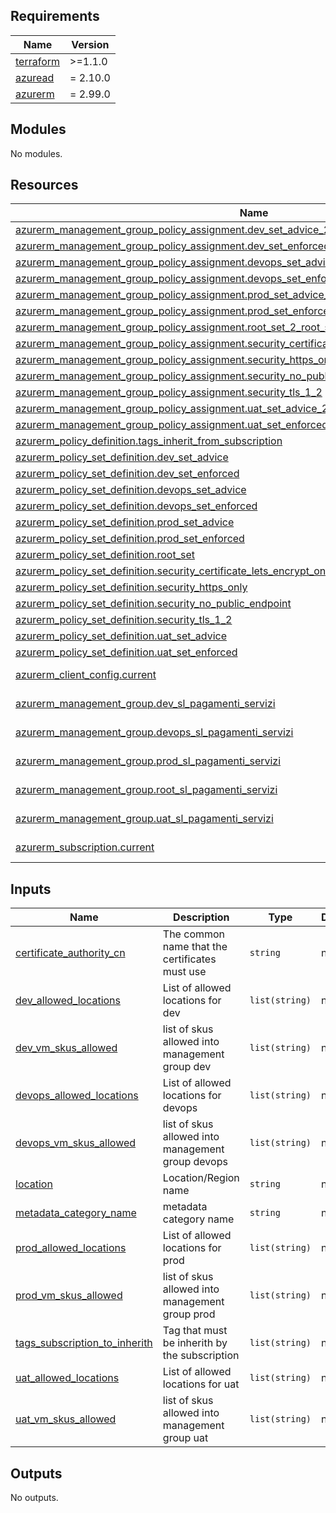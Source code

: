 <!-- markdownlint-disable -->
<!-- BEGINNING OF PRE-COMMIT-TERRAFORM DOCS HOOK -->
## Requirements

| Name | Version |
|------|---------|
| <a name="requirement_terraform"></a> [terraform](#requirement\_terraform) | >=1.1.0 |
| <a name="requirement_azuread"></a> [azuread](#requirement\_azuread) | = 2.10.0 |
| <a name="requirement_azurerm"></a> [azurerm](#requirement\_azurerm) | = 2.99.0 |

## Modules

No modules.

## Resources

| Name | Type |
|------|------|
| [azurerm_management_group_policy_assignment.dev_set_advice_2_root_sl_pay](https://registry.terraform.io/providers/hashicorp/azurerm/2.99.0/docs/resources/management_group_policy_assignment) | resource |
| [azurerm_management_group_policy_assignment.dev_set_enforced_2_root_sl_pay](https://registry.terraform.io/providers/hashicorp/azurerm/2.99.0/docs/resources/management_group_policy_assignment) | resource |
| [azurerm_management_group_policy_assignment.devops_set_advice_2_root_sl_pay](https://registry.terraform.io/providers/hashicorp/azurerm/2.99.0/docs/resources/management_group_policy_assignment) | resource |
| [azurerm_management_group_policy_assignment.devops_set_enforced_2_root_sl_pay](https://registry.terraform.io/providers/hashicorp/azurerm/2.99.0/docs/resources/management_group_policy_assignment) | resource |
| [azurerm_management_group_policy_assignment.prod_set_advice_2_root_sl_pay](https://registry.terraform.io/providers/hashicorp/azurerm/2.99.0/docs/resources/management_group_policy_assignment) | resource |
| [azurerm_management_group_policy_assignment.prod_set_enforced_2_root_sl_pay](https://registry.terraform.io/providers/hashicorp/azurerm/2.99.0/docs/resources/management_group_policy_assignment) | resource |
| [azurerm_management_group_policy_assignment.root_set_2_root_sl_pay](https://registry.terraform.io/providers/hashicorp/azurerm/2.99.0/docs/resources/management_group_policy_assignment) | resource |
| [azurerm_management_group_policy_assignment.security_certificate_lets_encrypt_only_2_root_sl_pay](https://registry.terraform.io/providers/hashicorp/azurerm/2.99.0/docs/resources/management_group_policy_assignment) | resource |
| [azurerm_management_group_policy_assignment.security_https_only](https://registry.terraform.io/providers/hashicorp/azurerm/2.99.0/docs/resources/management_group_policy_assignment) | resource |
| [azurerm_management_group_policy_assignment.security_no_public_endpoint](https://registry.terraform.io/providers/hashicorp/azurerm/2.99.0/docs/resources/management_group_policy_assignment) | resource |
| [azurerm_management_group_policy_assignment.security_tls_1_2](https://registry.terraform.io/providers/hashicorp/azurerm/2.99.0/docs/resources/management_group_policy_assignment) | resource |
| [azurerm_management_group_policy_assignment.uat_set_advice_2_root_sl_pay](https://registry.terraform.io/providers/hashicorp/azurerm/2.99.0/docs/resources/management_group_policy_assignment) | resource |
| [azurerm_management_group_policy_assignment.uat_set_enforced_2_root_sl_pay](https://registry.terraform.io/providers/hashicorp/azurerm/2.99.0/docs/resources/management_group_policy_assignment) | resource |
| [azurerm_policy_definition.tags_inherit_from_subscription](https://registry.terraform.io/providers/hashicorp/azurerm/2.99.0/docs/resources/policy_definition) | resource |
| [azurerm_policy_set_definition.dev_set_advice](https://registry.terraform.io/providers/hashicorp/azurerm/2.99.0/docs/resources/policy_set_definition) | resource |
| [azurerm_policy_set_definition.dev_set_enforced](https://registry.terraform.io/providers/hashicorp/azurerm/2.99.0/docs/resources/policy_set_definition) | resource |
| [azurerm_policy_set_definition.devops_set_advice](https://registry.terraform.io/providers/hashicorp/azurerm/2.99.0/docs/resources/policy_set_definition) | resource |
| [azurerm_policy_set_definition.devops_set_enforced](https://registry.terraform.io/providers/hashicorp/azurerm/2.99.0/docs/resources/policy_set_definition) | resource |
| [azurerm_policy_set_definition.prod_set_advice](https://registry.terraform.io/providers/hashicorp/azurerm/2.99.0/docs/resources/policy_set_definition) | resource |
| [azurerm_policy_set_definition.prod_set_enforced](https://registry.terraform.io/providers/hashicorp/azurerm/2.99.0/docs/resources/policy_set_definition) | resource |
| [azurerm_policy_set_definition.root_set](https://registry.terraform.io/providers/hashicorp/azurerm/2.99.0/docs/resources/policy_set_definition) | resource |
| [azurerm_policy_set_definition.security_certificate_lets_encrypt_only](https://registry.terraform.io/providers/hashicorp/azurerm/2.99.0/docs/resources/policy_set_definition) | resource |
| [azurerm_policy_set_definition.security_https_only](https://registry.terraform.io/providers/hashicorp/azurerm/2.99.0/docs/resources/policy_set_definition) | resource |
| [azurerm_policy_set_definition.security_no_public_endpoint](https://registry.terraform.io/providers/hashicorp/azurerm/2.99.0/docs/resources/policy_set_definition) | resource |
| [azurerm_policy_set_definition.security_tls_1_2](https://registry.terraform.io/providers/hashicorp/azurerm/2.99.0/docs/resources/policy_set_definition) | resource |
| [azurerm_policy_set_definition.uat_set_advice](https://registry.terraform.io/providers/hashicorp/azurerm/2.99.0/docs/resources/policy_set_definition) | resource |
| [azurerm_policy_set_definition.uat_set_enforced](https://registry.terraform.io/providers/hashicorp/azurerm/2.99.0/docs/resources/policy_set_definition) | resource |
| [azurerm_client_config.current](https://registry.terraform.io/providers/hashicorp/azurerm/2.99.0/docs/data-sources/client_config) | data source |
| [azurerm_management_group.dev_sl_pagamenti_servizi](https://registry.terraform.io/providers/hashicorp/azurerm/2.99.0/docs/data-sources/management_group) | data source |
| [azurerm_management_group.devops_sl_pagamenti_servizi](https://registry.terraform.io/providers/hashicorp/azurerm/2.99.0/docs/data-sources/management_group) | data source |
| [azurerm_management_group.prod_sl_pagamenti_servizi](https://registry.terraform.io/providers/hashicorp/azurerm/2.99.0/docs/data-sources/management_group) | data source |
| [azurerm_management_group.root_sl_pagamenti_servizi](https://registry.terraform.io/providers/hashicorp/azurerm/2.99.0/docs/data-sources/management_group) | data source |
| [azurerm_management_group.uat_sl_pagamenti_servizi](https://registry.terraform.io/providers/hashicorp/azurerm/2.99.0/docs/data-sources/management_group) | data source |
| [azurerm_subscription.current](https://registry.terraform.io/providers/hashicorp/azurerm/2.99.0/docs/data-sources/subscription) | data source |

## Inputs

| Name | Description | Type | Default | Required |
|------|-------------|------|---------|:--------:|
| <a name="input_certificate_authority_cn"></a> [certificate\_authority\_cn](#input\_certificate\_authority\_cn) | The common name that the certificates must use | `string` | n/a | yes |
| <a name="input_dev_allowed_locations"></a> [dev\_allowed\_locations](#input\_dev\_allowed\_locations) | List of allowed locations for dev | `list(string)` | n/a | yes |
| <a name="input_dev_vm_skus_allowed"></a> [dev\_vm\_skus\_allowed](#input\_dev\_vm\_skus\_allowed) | list of skus allowed into management group dev | `list(string)` | n/a | yes |
| <a name="input_devops_allowed_locations"></a> [devops\_allowed\_locations](#input\_devops\_allowed\_locations) | List of allowed locations for devops | `list(string)` | n/a | yes |
| <a name="input_devops_vm_skus_allowed"></a> [devops\_vm\_skus\_allowed](#input\_devops\_vm\_skus\_allowed) | list of skus allowed into management group devops | `list(string)` | n/a | yes |
| <a name="input_location"></a> [location](#input\_location) | Location/Region name | `string` | n/a | yes |
| <a name="input_metadata_category_name"></a> [metadata\_category\_name](#input\_metadata\_category\_name) | metadata category name | `string` | n/a | yes |
| <a name="input_prod_allowed_locations"></a> [prod\_allowed\_locations](#input\_prod\_allowed\_locations) | List of allowed locations for prod | `list(string)` | n/a | yes |
| <a name="input_prod_vm_skus_allowed"></a> [prod\_vm\_skus\_allowed](#input\_prod\_vm\_skus\_allowed) | list of skus allowed into management group prod | `list(string)` | n/a | yes |
| <a name="input_tags_subscription_to_inherith"></a> [tags\_subscription\_to\_inherith](#input\_tags\_subscription\_to\_inherith) | Tag that must be inherith by the subscription | `list(string)` | n/a | yes |
| <a name="input_uat_allowed_locations"></a> [uat\_allowed\_locations](#input\_uat\_allowed\_locations) | List of allowed locations for uat | `list(string)` | n/a | yes |
| <a name="input_uat_vm_skus_allowed"></a> [uat\_vm\_skus\_allowed](#input\_uat\_vm\_skus\_allowed) | list of skus allowed into management group uat | `list(string)` | n/a | yes |

## Outputs

No outputs.
<!-- END OF PRE-COMMIT-TERRAFORM DOCS HOOK -->
